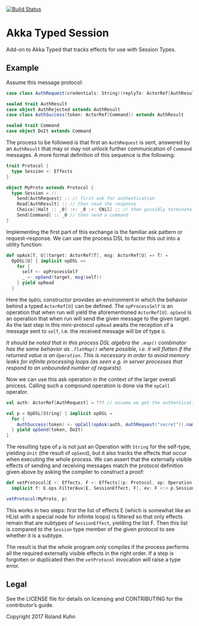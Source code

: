 [![Build Status](https://travis-ci.org/rkuhn/akka-typed-session.svg?branch=master)](https://travis-ci.org/rkuhn/akka-typed-session)

# Akka Typed Session

Add-on to Akka Typed that tracks effects for use with Session Types.

## Example

Assume this message protocol:

~~~scala
case class AuthRequest(credentials: String)(replyTo: ActorRef[AuthResult])

sealed trait AuthResult
case object AuthRejected extends AuthResult
case class AuthSuccess(token: ActorRef[Command]) extends AuthResult

sealed trait Command
case object DoIt extends Command
~~~

The process to be followed is that first an `AuthRequest` is sent, answered by
an `AuthResult` that may or may not unlock further communication of `Command`
messages. A more formal definition of this sequence is the following:

~~~scala
trait Protocol {
  type Session <: Effects
}

object MyProto extends Protocol {
  type Session = //
    Send[AuthRequest] :: // first ask for authentication
    Read[AuthResult] :: // then read the response
    Choice[(Halt :: _0) :+: _0 :+: CNil] :: // then possibly terminate if rejected
    Send[Command] :: _0 // then send a command
}
~~~

Implementing the first part of this exchange is the familiar ask pattern or request–response.
We can use the process DSL to factor this out into a utility function:

~~~scala
def opAsk[T, U](target: ActorRef[T], msg: ActorRef[U] => T) =
  OpDSL[U] { implicit opDSL =>
    for {
      self <- opProcessSelf
      _ <- opSend(target, msg(self))
    } yield opRead
  }
~~~

Here the `OpDSL` constructor provides an environment in which the behavior behind a typed
`ActorRef[U]` can be defined. The `opProcessSelf` is an operation that when run will yield
the aforementioned `ActorRef[U]`. `opSend` is an operation that when run will send the given
message to the given target. As the last step in this mini-protocol `opRead` awaits the
reception of a message sent to `self`, i.e. the received message will be of type `U`.

*It should be noted that in this process DSL algebra the `.map()` combinator has the same behavior
as `.flatMap()` where possible, i.e. it will flatten if the returned value is an `Operation`. This
is necessary in order to avoid memory leaks for infinite processing loops (as seen e.g. in
server processes that respond to an unbounded number of requests).*

Now we can use this ask operation in the context of the larger overall process. Calling such
a compound operation is done via the `opCall` operator.

~~~scala
val auth: ActorRef[AuthRequest] = ??? // assume we get the authentication endpoint from somewhere

val p = OpDSL[String] { implicit opDSL ⇒
  for {
    AuthSuccess(token) <- opCall(opAsk(auth, AuthRequest("secret")).named("getAuth"))
  } yield opSend(token, DoIt)
}
~~~

The resulting type of `p` is not just an Operation with `String` for the self-type, yielding `Unit` (the result of `opSend`), 
but it also tracks the effects that occur when executing the whole process. We can assert that the externally visible effects
of sending and receiving messages match the protocol definition given above by asking the compiler to construct a proof:

~~~scala
def vetProtocol[E <: Effects, F <: Effects](p: Protocol, op: Operation[_, _, E])(
  implicit f: E.ops.FilterAux[E, SessionEffect, F], ev: F <:< p.Session): Unit = ()

vetProtocol(MyProto, p)
~~~

This works in two steps: first the list of effects E (which is somewhat like an HList with a special node for infinite loops)
is filtered so that only effects remain that are subtypes of `SessionEffect`, yielding the list F. Then this list is compared
to the `Session` type member of the given protocol to see whether it is a subtype.

The result is that the whole program only compiles if the process performs all the required externally visible effects in
the right order. If a step is forgotten or duplicated then the `vetProtocol` invocation will raise a type error.

## Legal

See the LICENSE file for details on licensing and CONTRIBUTING for the contributor’s guide.

Copyright 2017 Roland Kuhn
